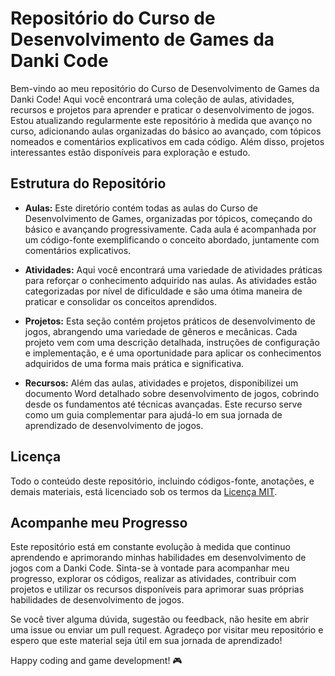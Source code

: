 # Repositório do Curso de Desenvolvimento de Games da Danki Code

Bem-vindo ao meu repositório do Curso de Desenvolvimento de Games da Danki Code! Aqui você encontrará uma coleção de aulas, atividades, recursos e projetos para aprender e praticar o desenvolvimento de jogos. Estou atualizando regularmente este repositório à medida que avanço no curso, adicionando aulas organizadas do básico ao avançado, com tópicos nomeados e comentários explicativos em cada código. Além disso, projetos interessantes estão disponíveis para exploração e estudo.

## Estrutura do Repositório

- **Aulas:** Este diretório contém todas as aulas do Curso de Desenvolvimento de Games, organizadas por tópicos, começando do básico e avançando progressivamente. Cada aula é acompanhada por um código-fonte exemplificando o conceito abordado, juntamente com comentários explicativos.

- **Atividades:** Aqui você encontrará uma variedade de atividades práticas para reforçar o conhecimento adquirido nas aulas. As atividades estão categorizadas por nível de dificuldade e são uma ótima maneira de praticar e consolidar os conceitos aprendidos.

- **Projetos:** Esta seção contém projetos práticos de desenvolvimento de jogos, abrangendo uma variedade de gêneros e mecânicas. Cada projeto vem com uma descrição detalhada, instruções de configuração e implementação, e é uma oportunidade para aplicar os conhecimentos adquiridos de uma forma mais prática e significativa.

- **Recursos:** Além das aulas, atividades e projetos, disponibilizei um documento Word detalhado sobre desenvolvimento de jogos, cobrindo desde os fundamentos até técnicas avançadas. Este recurso serve como um guia complementar para ajudá-lo em sua jornada de aprendizado de desenvolvimento de jogos.

## Licença

Todo o conteúdo deste repositório, incluindo códigos-fonte, anotações, e demais materiais, está licenciado sob os termos da [Licença MIT](LICENSE).

## Acompanhe meu Progresso

Este repositório está em constante evolução à medida que continuo aprendendo e aprimorando minhas habilidades em desenvolvimento de jogos com a Danki Code. Sinta-se à vontade para acompanhar meu progresso, explorar os códigos, realizar as atividades, contribuir com projetos e utilizar os recursos disponíveis para aprimorar suas próprias habilidades de desenvolvimento de jogos.

Se você tiver alguma dúvida, sugestão ou feedback, não hesite em abrir uma issue ou enviar um pull request. Agradeço por visitar meu repositório e espero que este material seja útil em sua jornada de aprendizado!

Happy coding and game development! 🎮
